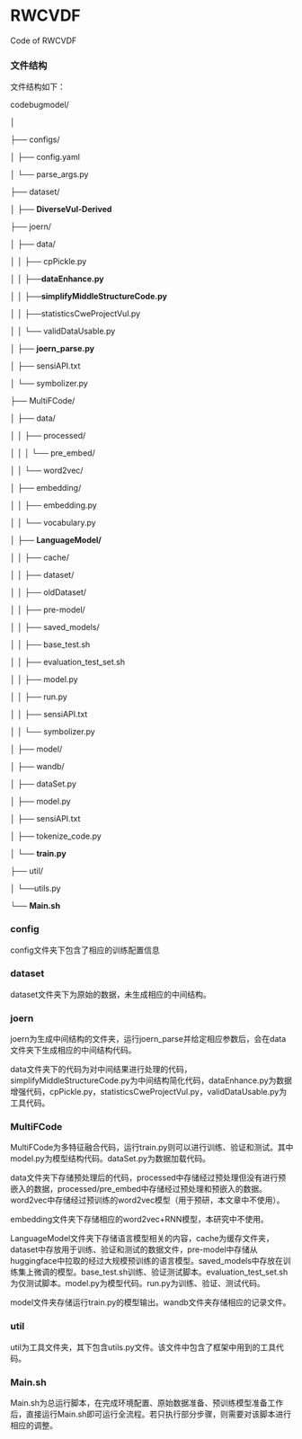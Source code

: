 # RWCVDF
Code of RWCVDF

### 文件结构

文件结构如下：

codebugmodel/

│

├── configs/

│	├── config.yaml

│	└── parse_args.py

├── dataset/

│	├── **DiverseVul-Derived**

├── joern/

│	├── data/

│	│	├── cpPickle.py

│	│	├──**dataEnhance.py**

│	│	├──**simplifyMiddleStructureCode.py**

│	│	├──statisticsCweProjectVul.py

│	│	└── validDataUsable.py

│	├── **joern_parse.py**

│	├── sensiAPI.txt

│	└── symbolizer.py

├── MultiFCode/

│	├── data/

│	│	├── processed/

│	│	│	└── pre_embed/

│	│	└── word2vec/

│	├── embedding/

│	│	├── embedding.py

│	│	└── vocabulary.py

│	├── **LanguageModel/**

│	│	├── cache/

│	│	├── dataset/

│	│	├── oldDataset/

│	│	├── pre-model/

│	│	├── saved_models/

│	│	├── base_test.sh

│	│	├── evaluation_test_set.sh

│	│	├── model.py

│	│	├── run.py

│	│	├── sensiAPI.txt

│	│	└── symbolizer.py

│	├── model/

│	├── wandb/

│	├── dataSet.py

│	├── model.py

│	├── sensiAPI.txt

│	├── tokenize_code.py

│	└── **train.py**

├── util/

│	└──utils.py

└── **Main.sh**



### config

config文件夹下包含了相应的训练配置信息

### dataset

dataset文件夹下为原始的数据，未生成相应的中间结构。

### joern

joern为生成中间结构的文件夹，运行joern_parse并给定相应参数后，会在data文件夹下生成相应的中间结构代码。

data文件夹下的代码为对中间结果进行处理的代码，simplifyMiddleStructureCode.py为中间结构简化代码，dataEnhance.py为数据增强代码，cpPickle.py，statisticsCweProjectVul.py，validDataUsable.py为工具代码。

### MultiFCode

MultiFCode为多特征融合代码，运行train.py则可以进行训练、验证和测试。其中model.py为模型结构代码。dataSet.py为数据加载代码。

data文件夹下存储预处理后的代码，processed中存储经过预处理但没有进行预嵌入的数据，processed/pre_embed中存储经过预处理和预嵌入的数据。word2vec中存储经过预训练的word2vec模型（用于预研，本文章中不使用）。

embedding文件夹下存储相应的word2vec+RNN模型，本研究中不使用。

LanguageModel文件夹下存储语言模型相关的内容，cache为缓存文件夹，dataset中存放用于训练、验证和测试的数据文件，pre-model中存储从huggingface中拉取的经过大规模预训练的语言模型。saved_models中存放在训练集上微调的模型。base_test.sh训练、验证测试脚本。evaluation_test_set.sh为仅测试脚本。model.py为模型代码。run.py为训练、验证、测试代码。

model文件夹存储运行train.py的模型输出。wandb文件夹存储相应的记录文件。

### util

util为工具文件夹，其下包含utils.py文件。该文件中包含了框架中用到的工具代码。

### Main.sh

Main.sh为总运行脚本，在完成环境配置、原始数据准备、预训练模型准备工作后，直接运行Main.sh即可运行全流程。若只执行部分步骤，则需要对该脚本进行相应的调整。
